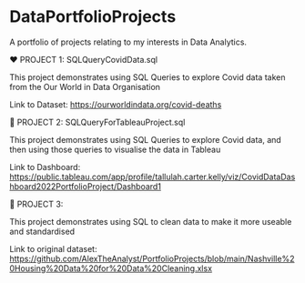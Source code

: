 # DataPortfolioProjects
A portfolio of projects relating to my interests in Data Analytics. 

❤️ PROJECT 1: SQLQueryCovidData.sql

This project demonstrates using SQL Queries to explore Covid data taken from the Our World in Data Organisation

Link to Dataset: https://ourworldindata.org/covid-deaths 

💚 PROJECT 2: SQLQueryForTableauProject.sql

This project demonstrates using SQL Queries to explore Covid data, and then using those queries to visualise the data in Tableau 

Link to Dashboard: https://public.tableau.com/app/profile/tallulah.carter.kelly/viz/CovidDataDashboard2022PortfolioProject/Dashboard1 

💛 PROJECT 3: 

This project demonstrates using SQL to clean data to make it more useable and standardised 

Link to original dataset: https://github.com/AlexTheAnalyst/PortfolioProjects/blob/main/Nashville%20Housing%20Data%20for%20Data%20Cleaning.xlsx
